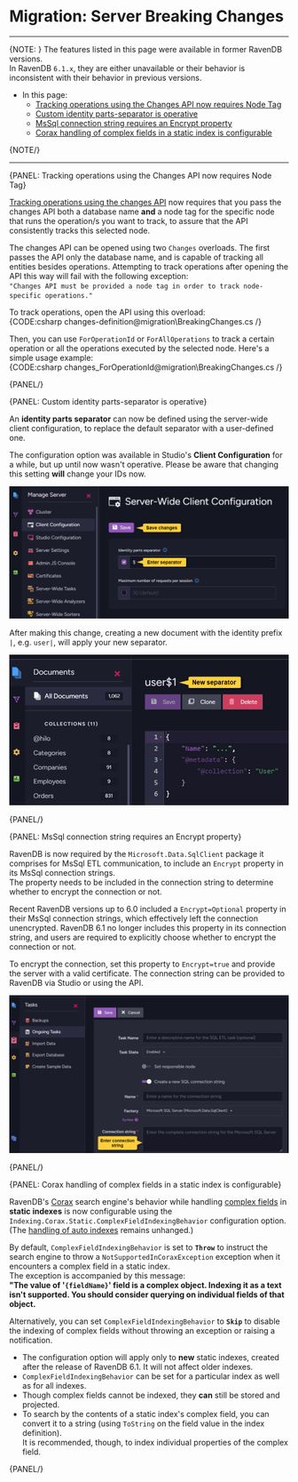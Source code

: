 # Migration: Server Breaking Changes
---

{NOTE: }
The features listed in this page were available in former RavenDB versions.  
In RavenDB `6.1.x`, they are either unavailable or their behavior is inconsistent 
with their behavior in previous versions.  

* In this page:  
   * [Tracking operations using the Changes API now requires Node Tag](../../migration/server/server-breaking-changes#tracking-operations-using-the-changes-api-now-requires-node-tag)  
   * [Custom identity parts-separator is operative](../../migration/server/server-breaking-changes#custom-identity-parts-separator-is-operative)  
   * [MsSql connection string requires an Encrypt property](../../migration/server/server-breaking-changes#mssql-connection-string-requires-an-encrypt-property)  
   * [Corax handling of complex fields in a static index is configurable](../../migration/server/server-breaking-changes#corax-handling-of-complex-fields-in-a-static-index-is-configurable)  

{NOTE/}

---

{PANEL: Tracking operations using the Changes API now requires Node Tag}

[Tracking operations using the changes API](../../client-api/changes/how-to-subscribe-to-operation-changes) 
now requires that you pass the changes API both a database name **and** a node tag for the specific node that 
runs the operation/s you want to track, to assure that the API consistently tracks this selected node.  

The changes API can be opened using two `Changes` overloads. The first passes the API only the database name, 
and is capable of tracking all entities besides operations. Attempting to track operations after opening the 
API this way will fail with the following exception:  
`"Changes API must be provided a node tag in order to track node-specific operations."`

To track operations, open the API using this overload:  
{CODE:csharp changes-definition@migration\BreakingChanges.cs /}  

Then, you can use `ForOperationId` or `ForAllOperations` to track a certain operation or all 
the operations executed by the selected node. Here's a simple usage example:  
{CODE:csharp changes_ForOperationId@migration\BreakingChanges.cs /}  
 
{PANEL/}

{PANEL: Custom identity parts-separator is operative}

An **identity parts separator** can now be defined using the server-wide client configuration, 
to replace the default separator with a user-defined one.  

The configuration option was available in Studio's **Client Configuration** for a while, but 
up until now wasn't operative. Please be aware that changing this setting **will** change your 
IDs now.  

![Identity parts separator](images/breaking-changes_identity-parts-separator.png "Identity parts separator")

After making this change, creating a new document with the identity prefix `|`, e.g. `user|`, 
will apply your new separator.  

![New separator](images/breaking-changes_new-separator.png "New separator")

{PANEL/}

{PANEL: MsSql connection string requires an Encrypt property}

RavenDB is now required by the `Microsoft.Data.SqlClient` package it comprises for 
MsSql ETL communication, to include an `Encrypt` property in its MsSql connection strings.  
The property needs to be included in the connection string to determine whether to encrypt 
the connection or not. 

Recent RavenDB versions up to 6.0 included a `Encrypt=Optional` property in their MsSql 
connection strings, which effectively left the connection unencrypted. RavenDB 6.1 no 
longer includes this property in its connection string, and users are required to explicitly 
choose whether to encrypt the connection or not.  

To encrypt the connection, set this property to `Encrypt=true` and provide the server with 
a valid certificate. The connection string can be provided to RavenDB via Studio or using the API.  

![SQL ETL task](images/breaking-changes_SQL-ETL-task.png "SQL ETL task")

{PANEL/}

{PANEL: Corax handling of complex fields in a static index is configurable}

RavenDB's [Corax](../../indexes/search-engine/corax) search engine's behavior while 
handling [complex fields](../../indexes/search-engine/corax#handling-of-complex-json-objects) 
in **static indexes** is now configurable using the `Indexing.Corax.Static.ComplexFieldIndexingBehavior` 
configuration option.  
(The [handling of auto indexes](../../indexes/search-engine/corax#if-corax-encounters-a-complex-property-while-indexing) 
remains unhanged.)  

By default, `ComplexFieldIndexingBehavior` is set to **`Throw`** to instruct the search 
engine to throw a `NotSupportedInCoraxException` exception when it encounters a complex 
field in a static index.  
The exception is accompanied by this message:  
**"The value of '`{fieldName}`' field is a complex object. Indexing it as a text 
isn't supported. You should consider querying on individual fields of that object.**

Alternatively, you can set `ComplexFieldIndexingBehavior` to **`Skip`** to disable the 
indexing of complex fields without throwing an exception or raising a notification.  

* The configuration option will apply only to **new** static indexes, created after the release 
  of RavenDB 6.1. It will not affect older indexes.  
* `ComplexFieldIndexingBehavior` can be set for a particular index as well as for all indexes.  
* Though complex fields cannot be indexed, they **can** still be stored and projected.  
* To search by the contents of a static index's complex field, you can convert it 
  to a string (using `ToString` on the field value in the index definition).  
  It is recommended, though, to index individual properties of the complex field.  

{PANEL/}
